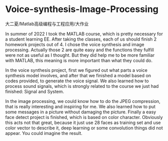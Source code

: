 # Voice-synthesis-Image-Processing
大二夏/Matlab高级编程与工程应用/大作业

In summer of 2022 I took the MATLAB course, which is pretty necessary for a student learning EE. After taking the classes, each of us should finish 2 homework projects out of 4. I chose the voice synthesis and image processing. Actually those 2 are quite easy and the functions they fulfill were not as useful as I thought. But they did help me to be more familiar with MATLAB, this meaning is more important than what they could do.

In the voice synthesis project, first we figured out what parts a voice synthesis model involves, and after that we finished a model based on codes provided, to generate the voice signal. We also learned how to process sound signals, which is strongly related to the course we just had finished: Signal and System.

In the image processing, we could know how to do the JPEG compression, that is really interesting and inspiring for me. We also learned how to put some messages in a picture without damaging the picture. Finally a easy face detect project is finished, which is based on color character. Obviously this acts not that great, because it just use 28 faces as training set and use color vector to describe it, deep learning or some convolution things did not appear. You could imagine the result.

